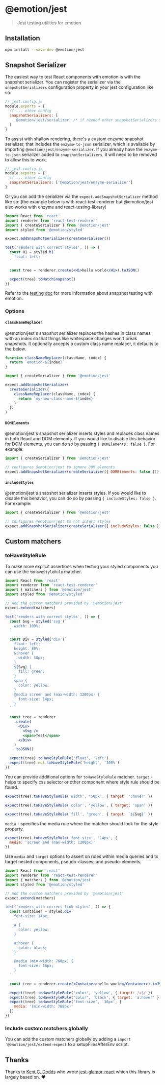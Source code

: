 # @emotion/jest

> Jest testing utilities for emotion

## Installation

```bash
npm install --save-dev @emotion/jest
```

## Snapshot Serializer

The easiest way to test React components with emotion is with the snapshot serializer. You can register the serializer via the `snapshotSerializers` configuration property in your jest configuration like so:

```js
// jest.config.js
module.exports = {
  // ... other config
  snapshotSerializers: [
    '@emotion/jest/serializer' /* if needed other snapshotSerializers should go here */
  ]
}
```

To assist with shallow rendering, there's a custom enzyme snapshot serializer, that includes the `enzyme-to-json` serializer, which is available by importing `@emotion/jest/enzyme-serializer`. If you already have the `enzyme-to-json` serializer added to `snapshotSerializers`, it will need to be removed to allow this to work.

```js
// jest.config.js
module.exports = {
  // ... other config
  snapshotSerializers: ['@emotion/jest/enzyme-serializer']
}
```

Or you can add the serializer via the `expect.addSnapshotSerializer` method like so: (the example below is with react-test-renderer but @emotion/jest also works with enzyme and react-testing-library)

```jsx
import React from 'react'
import renderer from 'react-test-renderer'
import { createSerializer } from '@emotion/jest'
import styled from '@emotion/styled'

expect.addSnapshotSerializer(createSerializer())

test('renders with correct styles', () => {
  const H1 = styled.h1`
    float: left;
  `

  const tree = renderer.create(<H1>hello world</H1>).toJSON()

  expect(tree).toMatchSnapshot()
})
```

Refer to the [testing doc][emotion-testing] for more information about snapshot testing with emotion.

### Options

#### `classNameReplacer`

@emotion/jest's snapshot serializer replaces the hashes in class names with an index so that things like whitespace changes won't break snapshots. It optionally accepts a custom class name replacer, it defaults to the below.

```jsx
function classNameReplacer(className, index) {
  return `emotion-${index}`
}
```

```jsx
import { createSerializer } from '@emotion/jest'

expect.addSnapshotSerializer(
  createSerializer({
    classNameReplacer(className, index) {
      return `my-new-class-name-${index}`
    }
  })
)
```

#### `DOMElements`

@emotion/jest's snapshot serializer inserts styles and replaces class names in both React and DOM elements. If you would like to disable this behavior for DOM elements, you can do so by passing `{ DOMElements: false }`. For example:

```jsx
import { createSerializer } from '@emotion/jest'

// configures @emotion/jest to ignore DOM elements
expect.addSnapshotSerializer(createSerializer({ DOMElements: false }))
```

#### `includeStyles`

@emotion/jest's snapshot serializer inserts styles. If you would like to disable this behavior, you can do so by passing `{ includeStyles: false }`. For example:

```jsx
import { createSerializer } from '@emotion/jest'

// configures @emotion/jest to not insert styles
expect.addSnapshotSerializer(createSerializer({ includeStyles: false }))
```

## Custom matchers

### toHaveStyleRule

To make more explicit assertions when testing your styled components you can use the `toHaveStyleRule` matcher.

```jsx
import React from 'react'
import renderer from 'react-test-renderer'
import { matchers } from '@emotion/jest'
import styled from '@emotion/styled'

// Add the custom matchers provided by '@emotion/jest'
expect.extend(matchers)

test('renders with correct styles', () => {
  const Svg = styled('svg')`
    width: 100%;
  `

  const Div = styled('div')`
    float: left;
    height: 80%;
    &:hover {
      width: 50px;
    }
    ${Svg} {
      fill: green;
    }
    span {
      color: yellow;
    }
    @media screen and (max-width: 1200px) {
      font-size: 14px;
    }
  `

  const tree = renderer
    .create(
      <Div>
        <Svg />
        <span>Test</span>
      </Div>
    )
    .toJSON()

  expect(tree).toHaveStyleRule('float', 'left')
  expect(tree).not.toHaveStyleRule('height', '100%')
})
```

You can provide additional options for `toHaveStyleRule` matcher.
`target` - helps to specify css selector or other component
where style rule should be found.

```js
expect(tree).toHaveStyleRule('width', '50px', { target: ':hover' })
```

```js
expect(tree).toHaveStyleRule('color', 'yellow', { target: 'span' })
```

```js
expect(tree).toHaveStyleRule('fill', 'green', { target: `${Svg}` })
```

`media` - specifies the media rule where the matcher
should look for the style property.

```js
expect(tree).toHaveStyleRule('font-size', '14px', {
  media: 'screen and (max-width: 1200px)'
})
```

Use `media` and `target` options to assert on rules within media queries and to target nested components, pseudo-classes, and pseudo-elements.

```jsx
import React from 'react'
import renderer from 'react-test-renderer'
import { matchers } from '@emotion/jest'
import styled from '@emotion/styled'

// Add the custom matchers provided by '@emotion/jest'
expect.extend(matchers)

test('renders with correct link styles', () => {
  const Container = styled.div`
    font-size: 14px;

    a {
      color: yellow;
    }

    a:hover {
      color: black;
    }

    @media (min-width: 768px) {
      font-size: 16px;
    }
  `

  const tree = renderer.create(<Container>hello world</Container>).toJSON()

  expect(tree).toHaveStyleRule('color', 'yellow', { target: /a$/ })
  expect(tree).toHaveStyleRule('color', 'black', { target: 'a:hover' })
  expect(tree).toHaveStyleRule('font-size', '16px', {
    media: '(min-width: 768px)'
  })
})
```

### Include custom matchers globally

You can add the custom matchers globally by adding a `import '@emotion/jest/extend-expect` to a setupFilesAfterEnv script.

## Thanks

Thanks to [Kent C. Dodds](https://twitter.com/kentcdodds) who wrote [jest-glamor-react](https://github.com/kentcdodds/jest-glamor-react) which this library is largely based on. ❤️

[emotion-testing]: https://emotion.sh/docs/testing
